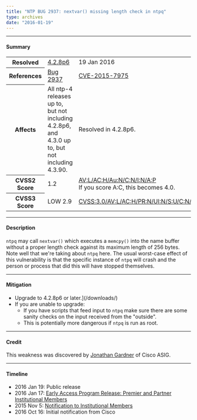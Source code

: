 ```yaml
---
title: "NTP BUG 2937: nextvar() missing length check in ntpq"
type: archives
date: "2016-01-19"
---
```


* * *

#### Summary

<table>
  <tbody>
	<tr>
		<th><b>Resolved</b></th>
		<td><a href="/support/securitynotice/4_2_8p6-release-announcement/">4.2.8p6</a></td>
		<td>19 Jan 2016</td>
	</tr>
	<tr>
		<th><b>References</b></th>
		<td><a href="https://bugs.ntp.org/show_bug.cgi?id=2937">Bug 2937</a></td>
		<td><a href="https://nvd.nist.gov/vuln/detail/CVE-2015-7975/">CVE-2015-7975</a></td>
	</tr>
	<tr>
		<th><b>Affects</b></th>
		<td>All ntp-4 releases up to, but not including 4.2.8p6,<br> and 4.3.0 up to, but not including 4.3.90.</td>
		<td>Resolved in 4.2.8p6.</td>
	</tr>
	<tr>
		<th><b>CVSS2 Score</b></th>
		<td>1.2</td>
		<td><a href="https://nvd.nist.gov/cvss.cfm?calculator&version=2&vector=(AV:L/AC:H/Au:N/C:N/I:N/A:P)">AV:L/AC:H/Au:N/C:N/I:N/A:P</a><br> If you score A:C, this becomes 4.0.</td>
	</tr>
	<tr>
		<th><b>CVSS3 Score<b></th>
		<td>LOW 2.9</td>
		<td><a href="https://www.first.org/cvss/calculator/3.0#CVSS:3.0/AV:L/AC:H/PR:N/UI:N/S:U/C:N/I:N/A:L">CVSS:3.0/AV:L/AC:H/PR:N/UI:N/S:U/C:N/I:N/A:L</a></td>
	</tr>	
  </tbody>	
</table>

* * *
    
#### Description 

`ntpq` may call `nextvar()` which executes a `memcpy()` into the name buffer without a proper length check against its maximum length of 256 bytes. Note well that we're taking about `ntpq` here. The usual worst-case effect of this vulnerability is that the specific instance of `ntpq` will crash and the person or process that did this will have stopped themselves.

* * *
    
#### Mitigation

* Upgrade to 4.2.8p6 or later.](/downloads/)
* If you are unable to upgrade:
  * If you have scripts that feed input to `ntpq` make sure there are some sanity checks on the input received from the "outside".
  * This is potentially more dangerous if `ntpq` is run as root. 

* * *

#### Credit

This weakness was discovered by [Jonathan Gardner](mailto:jonagard@cisco.com) of Cisco ASIG.

* * *

#### Timeline

* 2016 Jan 19: Public release
* 2016 Jan 17: [Early Access Program Release: Premier and Partner Institutional Members](https://www.nwtime.org/membership/benefits/)
* 2015 Nov 5: [Notification to Institutional Members](https://www.nwtime.org/membership/benefits/)
* 2016 Oct 16: Initial notification from Cisco
